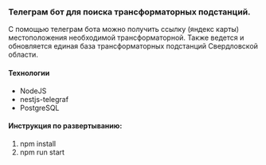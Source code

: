 ### Телеграм бот для поиска трансформаторных подстанций.


С помощью телеграм бота можно получить ссылку (яндекс карты) местоположения необходимой трансформаторной. Также ведется и обновляется единая база трансформаторных подстанций Свердловской области. 

#### Технологии
 * NodeJS
 * nestjs-telegraf
 * PostgreSQL

#### Инструкция по развертыванию:
1.	npm install
2.	npm run start
